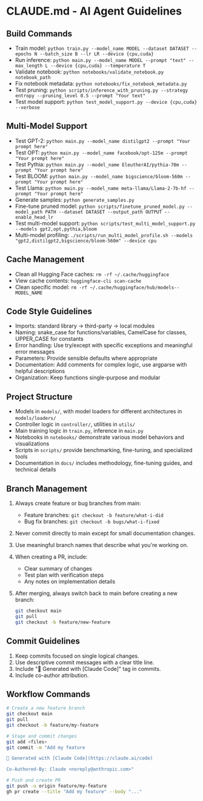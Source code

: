 # CLAUDE.md - AI Agent Guidelines

## Build Commands
- Train model: `python train.py --model_name MODEL --dataset DATASET --epochs N --batch_size B --lr LR --device {cpu,cuda}`
- Run inference: `python main.py --model_name MODEL --prompt "text" --max_length L --device {cpu,cuda} --temperature T`
- Validate notebook: `python notebooks/validate_notebook.py notebook_path`
- Fix notebook metadata: `python notebooks/fix_notebook_metadata.py`
- Test pruning: `python scripts/inference_with_pruning.py --strategy entropy --pruning_level 0.5 --prompt "Your text"`
- Test model support: `python test_model_support.py --device {cpu,cuda} --verbose`

## Multi-Model Support
- Test GPT-2: `python main.py --model_name distilgpt2 --prompt "Your prompt here"`
- Test OPT: `python main.py --model_name facebook/opt-125m --prompt "Your prompt here"`
- Test Pythia: `python main.py --model_name EleutherAI/pythia-70m --prompt "Your prompt here"`
- Test BLOOM: `python main.py --model_name bigscience/bloom-560m --prompt "Your prompt here"`
- Test Llama: `python main.py --model_name meta-llama/Llama-2-7b-hf --prompt "Your prompt here"`
- Generate samples: `python generate_samples.py`
- Fine-tune pruned model: `python scripts/finetune_pruned_model.py --model_path PATH --dataset DATASET --output_path OUTPUT --enable_head_lr`
- Test multi-model support: `python scripts/test_multi_model_support.py --models gpt2,opt,pythia,bloom`
- Multi-model profiling: `./scripts/run_multi_model_profile.sh --models "gpt2,distilgpt2,bigscience/bloom-560m" --device cpu`

## Cache Management
- Clean all Hugging Face caches: `rm -rf ~/.cache/huggingface`
- View cache contents: `huggingface-cli scan-cache`
- Clean specific model: `rm -rf ~/.cache/huggingface/hub/models--MODEL_NAME`

## Code Style Guidelines
- Imports: standard library → third-party → local modules
- Naming: snake_case for functions/variables, CamelCase for classes, UPPER_CASE for constants
- Error handling: Use try/except with specific exceptions and meaningful error messages
- Parameters: Provide sensible defaults where appropriate
- Documentation: Add comments for complex logic, use argparse with helpful descriptions
- Organization: Keep functions single-purpose and modular

## Project Structure
- Models in `models/`, with model loaders for different architectures in `models/loaders/`
- Controller logic in `controller/`, utilities in `utils/`
- Main training logic in `train.py`, inference in `main.py`
- Notebooks in `notebooks/` demonstrate various model behaviors and visualizations
- Scripts in `scripts/` provide benchmarking, fine-tuning, and specialized tools
- Documentation in `docs/` includes methodology, fine-tuning guides, and technical details

## Branch Management
1. Always create feature or bug branches from main:
   - Feature branches: `git checkout -b feature/what-i-did`
   - Bug fix branches: `git checkout -b bugs/what-i-fixed`

2. Never commit directly to main except for small documentation changes.

3. Use meaningful branch names that describe what you're working on.

4. When creating a PR, include:
   - Clear summary of changes
   - Test plan with verification steps
   - Any notes on implementation details

5. After merging, always switch back to main before creating a new branch:
   ```bash
   git checkout main
   git pull
   git checkout -b feature/new-feature
   ```

## Commit Guidelines
1. Keep commits focused on single logical changes.
2. Use descriptive commit messages with a clear title line.
3. Include "🤖 Generated with [Claude Code]" tag in commits.
4. Include co-author attribution.

## Workflow Commands
```bash
# Create a new feature branch
git checkout main
git pull
git checkout -b feature/my-feature

# Stage and commit changes
git add <files>
git commit -m "Add my feature

🤖 Generated with [Claude Code](https://claude.ai/code)

Co-Authored-By: Claude <noreply@anthropic.com>"

# Push and create PR
git push -u origin feature/my-feature
gh pr create --title "Add my feature" --body "..."
```